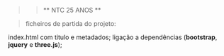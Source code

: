 >> ** NTC 25 ANOS **

> ficheiros de partida do projeto:
    
index.html com titulo e metadados;
ligação a dependências (**bootstrap**, **jquery** e **three.js**);